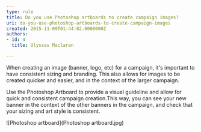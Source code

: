 ```yaml
---
type: rule
title: Do you use Photoshop artboards to create campaign images?
uri: do-you-use-photoshop-artboards-to-create-campaign-images
created: 2015-11-09T01:44:02.0000000Z
authors:
- id: 4
  title: Ulysses Maclaren

---
```


When creating an image (banner, logo, etc) for a campaign, it's important to have consistent sizing and branding. This also allows for images to be created quicker and easier, and in the context of the larger campaign.
 
Use the Photoshop Artboard to provide a visual guideline and allow for quick and consistent campaign creation.This way, you can see your new banner in the context of the other banners in the campaign, and check that your sizing and art style is consistent.

![Photoshop artboard](Photoshop artboard.jpg)
